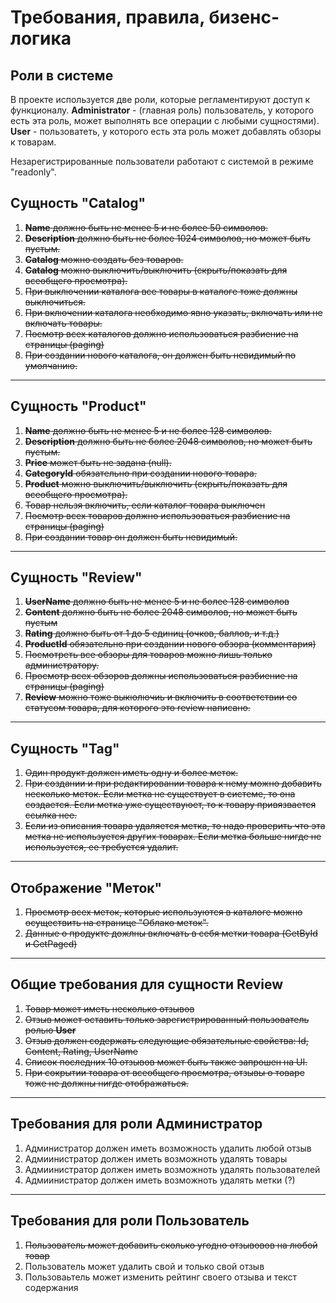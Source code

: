 # Требования, правила, бизенс-логика

## Роли в системе

В проекте используется две роли, которые регламентируют доступ к функционалу. 
**Administrator** - (главная роль) пользователь, у которого есть эта роль, может выполнять все операции с любыми сущностями). **User** - пользоватеть, у которого есть эта роль может добавлять обзоры к товарам.

Незарегистрированные пользователи работают с системой в режиме "readonly".

## Сущность "Catalog"
1. ~~**Name** должно быть не менее 5 и не более 50 символов.~~
2. ~~**Description** должно быть не более 1024 символов, но может быть пустым.~~
3. ~~**Catalog** можно создать без товаров.~~
4. ~~**Catalog** можно выключить/выключить (скрыть/показать для всеобщего просмотра).~~
5. ~~При выключении каталога все товары в каталоге тоже должны выключиться.~~
6. ~~При включении каталога необходимо явно указать, включать или не включать товары.~~
7. ~~Посмотр всех каталогов должно использоваться разбиение на страницы (paging)~~
8. ~~При создании нового каталога, он должен быть невидимый по умолчанию.~~
---
## Сущность "Product"
1. ~~**Name** должно быть не менее 5 и не более 128 символов.~~
2. ~~**Description** должно быть не более 2048 символов, но может быть пустым.~~
3. ~~**Price** может быть не задана (null).~~
4. ~~**CategoryId** обязательно при создании нового товара.~~
5. ~~**Product** можно выключить/выключить (скрыть/показать для всеобщего просмотра).~~
6. ~~Товар нельзя включить, если каталог товара выключен~~
7. ~~Посмотр всех товаров должно использоваться разбиение на страницы (paging)~~
8. ~~При создании товар он должен быть невидимый.~~
---
## Сущность "Review"
1. ~~**UserName** должно быть не менее 5 и не более 128 символов~~
2. ~~**Content** должно быть не более 2048 символов, но может быть пустым~~
3. ~~**Rating** должно быть от 1 до 5 единиц (очков, баллов, и т.д.)~~
4. ~~**ProductId** обязательно при создании нового обзора (комментария)~~
5. ~~Посмотреть все обзоры для товаров можно лишь только администратору.~~
6. ~~Просмотр всех обзоров должны использоваться разбиение на страницы (paging)~~
7. ~~**Review** можно тоже выкюлючиь и включить в соответствии со статусом товара, для которого это review написано.~~
---
## Сущность "Tag"
1. ~~Один продукт должен иметь одну и более меток.~~
2. ~~При создании и при редактировании товара к нему можно добавить несколько меток. Если метка не существует в системе, то она создается. Если метка уже существуюет, то к товару привязвается ссылка нее.~~
4. ~~Если из описания товара удаляется метка, то надо проверить что эта метка не используется других товарах. Если метка больше нигде не используется, ее требуется удалит.~~
---
## Отображение "Меток"

1. ~~Просмотр всех меток, которые используются в каталоге можно осуществить на странице "Облако меток".~~
2. ~~Данные о продукте дожлны включать в себя метки товара (GetById и GetPaged)~~
---
## Общие требования для сущности Review

1. ~~Товар может иметь несколько отзывов~~
2. ~~Отзыв может оставить только зарегистрированный пользователь ролью **User**~~
3. ~~Отзыв должен содержать следующие обязательные свойства: Id, Content, Rating, UserName~~
4. ~~Список последних 10 отзывов может быть также запрошен на UI.~~
5. ~~При сокрытии товара от всеобщего просмотра, отзывы о товаре тоже не должны нигде отображаться.~~
---
## Требования для роли Администратор

1. Администратор должен иметь возможность удалить любой отзыв
2. Адмиинистратор должен иметь возможноть удалять товары
3. Адмиинистратор должен иметь возможноть удалять пользователей
4. Адмиинистратор должен иметь возможноть удалять метки (?)
---
## Требования для роли Пользователь

1. ~~Пользователь может добавить сколько угодно отзывовов на любой товар~~
2. Пользователь может удалить свой и только свой отзыв
3. Пользоваьтель может изменить рейтинг своего отзыва и текст содержания
